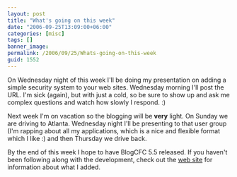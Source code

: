 ```yaml
---
layout: post
title: "What's going on this week"
date: "2006-09-25T13:09:00+06:00"
categories: [misc]
tags: []
banner_image: 
permalink: /2006/09/25/Whats-going-on-this-week
guid: 1552
---
```


On Wednesday night of this week I'll be doing my presentation on adding a simple security system to your web sites. Wednesday morning I'll post the URL. I'm sick (again), but with just a cold, so be sure to show up and ask me complex questions and watch how slowly I respond. :)

Next week I'm on vacation so the blogging will be <b>very</b> light. On Sunday we are driving to Atlanta. Wednesday night I'll be presenting to that user group (I'm rapping about all my applications, which is a nice and flexible format which I like :) and then Thursday we drive back. 

By the end of this week I hope to have BlogCFC 5.5 released. If you haven't been following along with the development, check out the <a href="http://www.blogcfc.com">web site</a> for information about what I added.